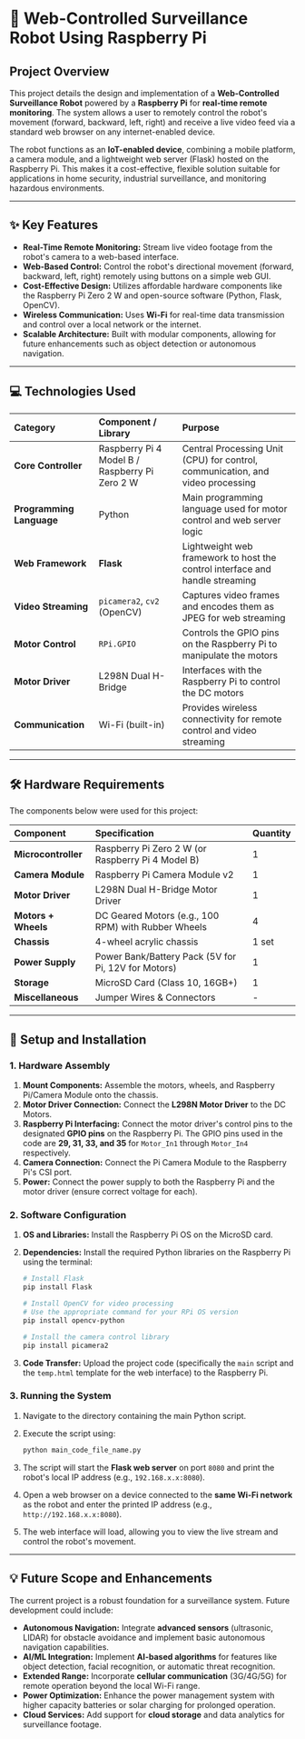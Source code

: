 # 🤖 Web-Controlled Surveillance Robot Using Raspberry Pi

## Project Overview

This project details the design and implementation of a **Web-Controlled Surveillance Robot** powered by a **Raspberry Pi** for **real-time remote monitoring**. The system allows a user to remotely control the robot's movement (forward, backward, left, right) and receive a live video feed via a standard web browser on any internet-enabled device.

The robot functions as an **IoT-enabled device**, combining a mobile platform, a camera module, and a lightweight web server (Flask) hosted on the Raspberry Pi. This makes it a cost-effective, flexible solution suitable for applications in home security, industrial surveillance, and monitoring hazardous environments.

---

## ✨ Key Features

* **Real-Time Remote Monitoring:** Stream live video footage from the robot's camera to a web-based interface.
* **Web-Based Control:** Control the robot's directional movement (forward, backward, left, right) remotely using buttons on a simple web GUI.
* **Cost-Effective Design:** Utilizes affordable hardware components like the Raspberry Pi Zero 2 W and open-source software (Python, Flask, OpenCV).
* **Wireless Communication:** Uses **Wi-Fi** for real-time data transmission and control over a local network or the internet.
* **Scalable Architecture:** Built with modular components, allowing for future enhancements such as object detection or autonomous navigation.

---

## 💻 Technologies Used

| Category | Component / Library | Purpose |
| :--- | :--- | :--- |
| **Core Controller** | Raspberry Pi 4 Model B / Raspberry Pi Zero 2 W | Central Processing Unit (CPU) for control, communication, and video processing |
| **Programming Language** | Python | Main programming language used for motor control and web server logic |
| **Web Framework** | **Flask** | Lightweight web framework to host the control interface and handle streaming |
| **Video Streaming** | `picamera2`, `cv2` (OpenCV) | Captures video frames and encodes them as JPEG for web streaming |
| **Motor Control** | `RPi.GPIO` | Controls the GPIO pins on the Raspberry Pi to manipulate the motors |
| **Motor Driver** | L298N Dual H-Bridge | Interfaces with the Raspberry Pi to control the DC motors |
| **Communication** | Wi-Fi (built-in) | Provides wireless connectivity for remote control and video streaming |

---

## 🛠️ Hardware Requirements

The components below were used for this project:

| Component | Specification | Quantity |
| :--- | :--- | :--- |
| **Microcontroller** | Raspberry Pi Zero 2 W (or Raspberry Pi 4 Model B) | 1 |
| **Camera Module** | Raspberry Pi Camera Module v2 | 1 |
| **Motor Driver** | L298N Dual H-Bridge Motor Driver | 1 |
| **Motors + Wheels** | DC Geared Motors (e.g., 100 RPM) with Rubber Wheels | 4 |
| **Chassis** | 4-wheel acrylic chassis | 1 set |
| **Power Supply** | Power Bank/Battery Pack (5V for Pi, 12V for Motors) | 1 |
| **Storage** | MicroSD Card (Class 10, 16GB+) | 1 |
| **Miscellaneous** | Jumper Wires & Connectors | - |

---

## 🚀 Setup and Installation

### 1. Hardware Assembly

1.  **Mount Components:** Assemble the motors, wheels, and Raspberry Pi/Camera Module onto the chassis.
2.  **Motor Driver Connection:** Connect the **L298N Motor Driver** to the DC Motors.
3.  **Raspberry Pi Interfacing:** Connect the motor driver's control pins to the designated **GPIO pins** on the Raspberry Pi. The GPIO pins used in the code are **29, 31, 33, and 35** for `Motor_In1` through `Motor_In4` respectively.
4.  **Camera Connection:** Connect the Pi Camera Module to the Raspberry Pi's CSI port.
5.  **Power:** Connect the power supply to both the Raspberry Pi and the motor driver (ensure correct voltage for each).

### 2. Software Configuration

1.  **OS and Libraries:** Install the Raspberry Pi OS on the MicroSD card.
2.  **Dependencies:** Install the required Python libraries on the Raspberry Pi using the terminal:

    ```bash
    # Install Flask
    pip install Flask

    # Install OpenCV for video processing
    # Use the appropriate command for your RPi OS version
    pip install opencv-python

    # Install the camera control library
    pip install picamera2
    ```

3.  **Code Transfer:** Upload the project code (specifically the `main` script and the `temp.html` template for the web interface) to the Raspberry Pi.

### 3. Running the System

1.  Navigate to the directory containing the main Python script.
2.  Execute the script using:

    ```bash
    python main_code_file_name.py
    ```

3.  The script will start the **Flask web server** on port `8080` and print the robot's local IP address (e.g., `192.168.x.x:8080`).
4.  Open a web browser on a device connected to the **same Wi-Fi network** as the robot and enter the printed IP address (e.g., `http://192.168.x.x:8080`).
5.  The web interface will load, allowing you to view the live stream and control the robot's movement.

---

## 💡 Future Scope and Enhancements

The current project is a robust foundation for a surveillance system. Future development could include:

* **Autonomous Navigation:** Integrate **advanced sensors** (ultrasonic, LIDAR) for obstacle avoidance and implement basic autonomous navigation capabilities.
* **AI/ML Integration:** Implement **AI-based algorithms** for features like object detection, facial recognition, or automatic threat recognition.
* **Extended Range:** Incorporate **cellular communication** (3G/4G/5G) for remote operation beyond the local Wi-Fi range.
* **Power Optimization:** Enhance the power management system with higher capacity batteries or solar charging for prolonged operation.
* **Cloud Services:** Add support for **cloud storage** and data analytics for surveillance footage.
